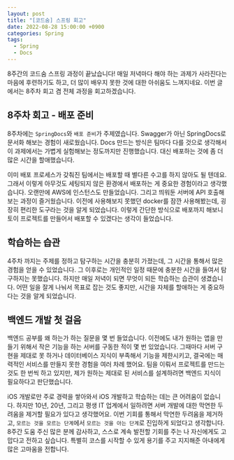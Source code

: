 ```yaml
---
layout: post
title: "[코드숨] 스프링 회고"
date: 2022-08-28 15:00:00 +0900
categories: Spring
tags:
  - Spring
  - Docs
---
```


8주간의 코드숨 스프링 과정이 끝났습니다!
매일 저녁마다 해야 하는 과제가 사라진다는 마음에 후련하기도 하고, 더 많이 배우지 못한 것에 대한 아쉬움도 느껴지네요.
이번 글에서는 8주차 회고 겸 전체 과정을 회고하겠습니다.

## 8주차 회고 - 배포 준비

8주차에는 `SpringDocs`와 `배포 준비`가 주제였습니다. Swagger가 아닌 SpringDocs로 문서화 해보는 경험이 새로웠습니다.
Docs 만드는 방식은 팀마다 다를 것으로 생각해서 이 과제에서는 가볍게 실험해보는 정도까지만 진행했습니다.
대신 배포하는 것에 좀 더 많은 시간을 할애했습니다.

이미 배포 프로세스가 갖춰진 팀에서는 배포할 때 별다른 수고를 하지 않아도 될 텐데요.
그래서 이렇게 아무것도 세팅되지 않은 환경에서 배포하는 게 중요한 경험이라고 생각했습니다.
오랜만에 AWS에 인스턴스도 만들었습니다. 그리고 띄워둔 서버에 API 호출해보는 과정이 즐거웠습니다.
이전에 사용해보지 못했던 docker를 잠깐 사용해봤는데, 굉장히 편리한 도구라는 것을 알게 되었습니다.
이렇게 간단한 방식으로 배포까지 해보니 토이 프로젝트를 만들어서 배포할 수 있겠다는 생각이 들었습니다.

## 학습하는 습관

4주차 까지는 주제를 정하고 탐구하는 시간을 충분히 가졌는데, 그 시간을 통해서 많은 경험을 얻을 수 있었습니다.
그 이후로는 개인적인 일정 때문에 충분한 시간을 들여서 탐구하지는 못했습니다.
하지만 매일 저녁이 되면 무엇이 되든 학습하는 습관이 생겼습니다.
어떤 일을 잘게 나눠서 목표로 잡는 것도 좋지만, 시간을 자체를 할애하는 게 중요하다는 것을 알게 되었습니다.

## 백엔드 개발 첫 걸음

백엔드 공부를 왜 하는가 하는 질문을 몇 번 들었습니다. 
이전에도 내가 원하는 앱을 만들기 위해서 작은 기능을 하는 서버를 구동한 적이 몇 번 있었습니다.
그때마다 서버 구현을 제대로 못 하거나 데이터베이스 지식이 부족해서 기능을 제한시키고, 
결국에는 매력적인 서비스를 만들지 못한 경험을 여러 차례 했어요.
팀을 이뤄서 프로젝트를 만드는 것도 한 번씩 하고 있지만, 제가 원하는 제대로 된 서비스를 설계하려면 백엔드 지식이 필요하다고 판단했습니다.

iOS 개발로만 주로 경력을 쌓아와서 iOS 개발하고 학습하는 데는 큰 어려움이 없습니다. 
하지만 10년, 20년, 그리고 평생 IT 업계에서 일하려면 서버 개발에 대한 막연한 두려움을 제거할 필요가 있다고 생각했어요.
이번 기회를 통해서 막연한 두려움을 제거하고, `모르는 것을 모르는 단계`에서 `모르는 것을 아는 단계`로 진입하게 되었다고 생각합니다.
8주간 도움 주신 많은 분께 감사하고, 스스로 계속 발전할 기회를 주는 나 자신에게도 고맙다고 전하고 싶습니다.
특별히 코스를 시작할 수 있게 용기를 주고 지지해준 아내에게 많은 고마움을 전합니다.
